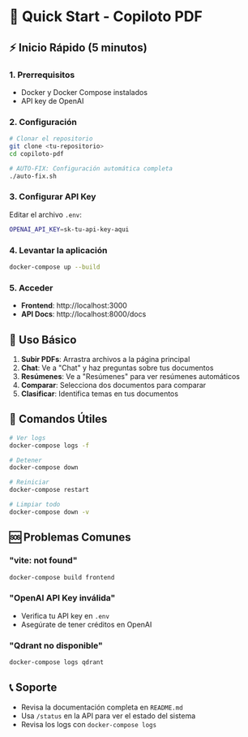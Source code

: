 # 🚀 Quick Start - Copiloto PDF

## ⚡ Inicio Rápido (5 minutos)

### 1. Prerrequisitos
- Docker y Docker Compose instalados
- API key de OpenAI

### 2. Configuración
```bash
# Clonar el repositorio
git clone <tu-repositorio>
cd copiloto-pdf

# AUTO-FIX: Configuración automática completa
./auto-fix.sh
```

### 3. Configurar API Key
Editar el archivo `.env`:
```bash
OPENAI_API_KEY=sk-tu-api-key-aqui
```

### 4. Levantar la aplicación
```bash
docker-compose up --build
```

### 5. Acceder
- **Frontend**: http://localhost:3000
- **API Docs**: http://localhost:8000/docs

## 🎯 Uso Básico

1. **Subir PDFs**: Arrastra archivos a la página principal
2. **Chat**: Ve a "Chat" y haz preguntas sobre tus documentos
3. **Resúmenes**: Ve a "Resúmenes" para ver resúmenes automáticos
4. **Comparar**: Selecciona dos documentos para comparar
5. **Clasificar**: Identifica temas en tus documentos

## 🔧 Comandos Útiles

```bash
# Ver logs
docker-compose logs -f

# Detener
docker-compose down

# Reiniciar
docker-compose restart

# Limpiar todo
docker-compose down -v
```

## 🆘 Problemas Comunes

### "vite: not found"
```bash
docker-compose build frontend
```

### "OpenAI API Key inválida"
- Verifica tu API key en `.env`
- Asegúrate de tener créditos en OpenAI

### "Qdrant no disponible"
```bash
docker-compose logs qdrant
```

## 📞 Soporte

- Revisa la documentación completa en `README.md`
- Usa `/status` en la API para ver el estado del sistema
- Revisa los logs con `docker-compose logs`
